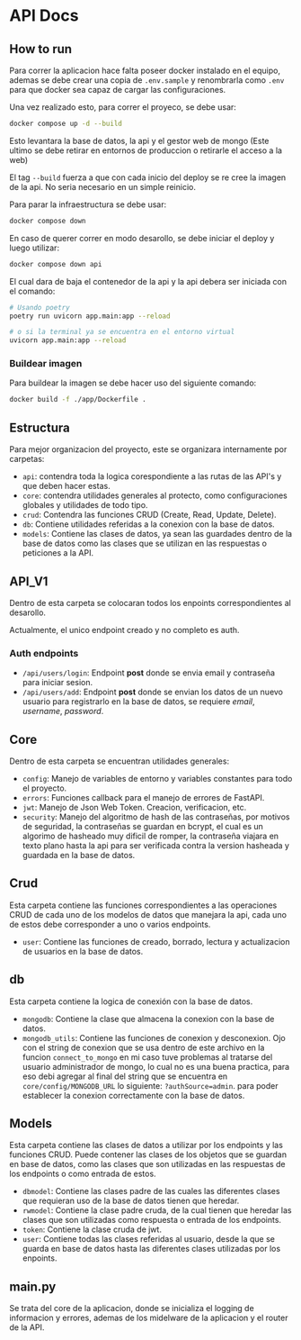 # API Docs

## How to run

Para correr la aplicacion hace falta poseer docker instalado en el equipo, ademas se debe crear una copia de `.env.sample` y renombrarla como `.env` para que docker sea capaz de cargar las configuraciones.

Una vez realizado esto, para correr el proyeco, se debe usar:

```bash
docker compose up -d --build
 ```

Esto levantara la base de datos, la api y el gestor web de mongo (Este ultimo se debe retirar en entornos de produccion o retirarle el acceso a la web)
 
El tag `--build` fuerza a que con cada inicio del deploy se re cree la imagen de la api. No seria necesario en un simple reinicio.

Para parar la infraestructura se debe usar:

```bash
docker compose down
```

En caso de querer correr en modo desarollo, se debe iniciar el deploy y luego utilizar:

```bash
docker compose down api
```

El cual dara de baja el contenedor de la api y la api debera ser iniciada con el comando:

```bash
# Usando poetry
poetry run uvicorn app.main:app --reload

# o si la terminal ya se encuentra en el entorno virtual
uvicorn app.main:app --reload
```

### Buildear imagen

Para buildear la imagen se debe hacer uso del siguiente comando:

```bash
docker build -f ./app/Dockerfile .
```

## Estructura

Para mejor organizacion del proyecto, este se organizara internamente por carpetas:

* `api`: contendra toda la logica corespondiente a las rutas de las API's y que deben hacer estas. 
* `core`: contendra utilidades generales al protecto, como configuraciones globales y utilidades de todo tipo.
* `crud`: Contendra las funciones CRUD (Create, Read, Update, Delete).
* `db`: Contiene utilidades referidas a la conexion con la base de datos.
* `models`: Contiene las clases de datos, ya sean las guardades dentro de la base de datos como las clases que se utilizan en las respuestas o peticiones a la API.

## API_V1

Dentro de esta carpeta se colocaran todos los enpoints correspondientes al desarollo. 

Actualmente, el unico endpoint creado y no completo es auth.

### Auth endpoints

- `/api/users/login`: Endpoint **post** donde se envia email y contraseña para iniciar sesion.
- `/api/users/add`: Endpoint **post** donde se envian los datos de un nuevo usuario para registrarlo en la base de datos, se requiere *email*, *username*, *password*.

## Core

Dentro de esta carpeta se encuentran utilidades generales:

* `config`: Manejo de variables de entorno y variables constantes para todo el proyecto.
* `errors`: Funciones callback para el manejo de errores de FastAPI.
* `jwt`: Manejo de Json Web Token. Creacion, verificacion, etc.
* `security`: Manejo del algoritmo de hash de las contraseñas, por motivos de seguridad, la contraseñas se guardan en bcrypt, el cual es un algorimo de hasheado muy dificil de romper, la contraseña viajara en texto plano hasta la api para ser verificada contra la version hasheada y guardada en la base de datos.

## Crud

Esta carpeta contiene las funciones correspondientes a las operaciones CRUD de cada uno de los modelos de datos que manejara la api, cada uno de estos debe corresponder a uno o varios endpoints.

* `user`: Contiene las funciones de creado, borrado, lectura y actualizacion de usuarios en la base de datos.

## db

Esta carpeta contiene la logica de conexión con la base de datos.

* `mongodb`: Contiene la clase que almacena la conexion con la base de datos.
* `mongodb_utils`: Contiene las funciones de conexion y desconexion. Ojo con el string de conexion que se usa dentro de este archivo en la funcion `connect_to_mongo` en mi caso tuve problemas al tratarse del usuario administrador de mongo, lo cual no es una buena practica, para eso debi agregar al final del string que se encuentra en `core/config/MONGODB_URL` lo siguiente: `?authSource=admin`. para poder establecer la conexion correctamente con la base de datos.

## Models

Esta carpeta contiene las clases de datos a utilizar por los endpoints y las funciones CRUD. Puede contener las clases de los objetos que se guardan en base de datos, como las clases que son utilizadas en las respuestas de los endpoints o como entrada de estos.

* `dbmodel`: Contiene las clases padre de las cuales las diferentes clases que requieran uso de la base de datos tienen que heredar.
* `rwmodel`: Contiene la clase padre cruda, de la cual tienen que heredar las clases que son utilizadas como respuesta o entrada de los endpoints.
* `token`: Contiene la clase cruda de jwt.
* `user`: Contiene todas las clases referidas al usuario, desde la que se guarda en base de datos hasta las diferentes clases utilizadas por los enpoints.

## main.py

Se trata del core de la aplicacion, donde se inicializa el logging de informacion y errores, ademas de los midelware de la aplicacion y el router de la API.

